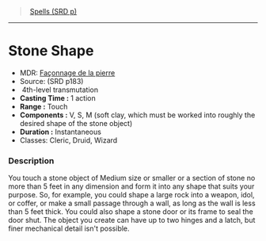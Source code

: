 ﻿---
!SpellItem
Family: SpellVO
Level: 4
Type: transmutation
CastingTime: 1 action
Range: Touch
Components: V, S, M (soft clay, which must be worked into roughly the desired shape of the stone object)
Duration: Instantaneous
Classes: Cleric, Druid, Wizard
Id: spells_vo.md#stone-shape
ParentLink: spells_vo.md#spells-srd-p
Name: Stone Shape
ParentName: Spells (SRD p)
NameLevel: 1
AltName: '[Façonnage de la pierre](hd_spells_faconnage_de_la_pierre.md)'
Source: (SRD p183)
Attributes: {}
AttributesDictionary: >+
  {}

---
> [Spells (SRD p)](srd_spells.md)

---

# Stone Shape

- MDR: [Façonnage de la pierre](hd_spells_faconnage_de_la_pierre.md)
- Source: (SRD p183)
-  4th-level transmutation
- **Casting Time :** 1 action
- **Range :** Touch
- **Components :** V, S, M (soft clay, which must be worked into roughly the desired shape of the stone object)
- **Duration :** Instantaneous
- Classes: Cleric, Druid, Wizard

### Description

You touch a stone object of Medium size or smaller or a section of stone no more than 5 feet in any dimension and form it into any shape that suits your purpose. So, for example, you could shape a large rock into a weapon, idol, or coffer, or make a small passage through a wall, as long as the wall is less than 5 feet thick. You could also shape a stone door or its frame to seal the door shut. The object you create can have up to two hinges and a latch, but finer mechanical detail isn't possible.

